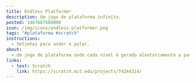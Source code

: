 ```yaml
---
title: Endless Platformer
description: Um jogo de plataforma infinito.
posted: 1467687600000
icon: /img/icons/endless-platformer.png
tags: "#plataforma #scratch"
instructions:
  - Setinhas para andar e pular.
about:
  - Um jogo de plataforma onde cada nível é gerado aleatoriamente a partir de 3 peças que têm 5 variações cada uma. Isso significa que há 125 possibilidades de níveis diferentes.
links:
  - text: Scratch
    link: https://scratch.mit.edu/projects/74244314/
---
```

<scratch url="https://scratch.mit.edu/projects/74244314/"></scratch>
